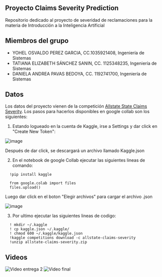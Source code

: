 ## Proyecto Claims Severity Prediction

Repositorio dedicado al proyecto de severidad de reclamaciones para la materia de Introducción a la Inteligencia Artificial

## Miembros del grupo
* YOHEL OSVALDO PEREZ GARCIA, CC.1035921408, Ingeniería de Sistemas
* TATIANA ELIZABETH SÁNCHEZ SANIN, CC. 1125348235, Ingeniería de Sistemas
* DANIELA ANDREA PAVAS BEDOYA, CC. 1192741700, Ingeniería de Sistemas

## Datos
Los datos del proyecto vienen de la competición [Allstate State Claims Severity](https://www.kaggle.com/competitions/allstate-claims-severity/data). Los pasos para hacerlos disponibles en google collab son los siguientes:  

1. Estando logueado en la cuenta de Kaggle, irse a Settings y dar click en "Create New Token":  

![image](https://user-images.githubusercontent.com/55060788/233893979-2d67dfe3-432b-43d0-8682-3977f63827c3.png)

Después de dar click, se descargará un archivo llamado Kaggle.json

2. En el notebook de google Collab ejecutar las siguientes lineas de comando:
```
  !pip install kaggle
  
  from google.colab import files 
  files.upload()
```
Luego dar click en el boton "Elegir archivos" para cargar el archivo .json

![image](https://user-images.githubusercontent.com/55060788/233894298-1c75936e-c9ab-4c9d-8264-da97fa2920e0.png)

3. Por ultimo ejecutar las siguientes lineas de codigo:

```
  ! mkdir ~/.kaggle
  ! cp kaggle.json ~/.kaggle/
  ! chmod 600 ~/.kaggle/kaggle.json
  !kaggle competitions download -c allstate-claims-severity
  !unzip allstate-claims-severity.zip
```


## Videos

![Video entrega 2](https://youtu.be/wNEXl7stYR4)
![Video final](https://youtu.be/r8KTdwIX76M)
